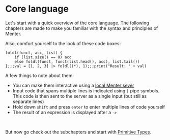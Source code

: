 # Core language

Let's start with a quick overview of the core language. The following chapters are made to make you familiar with the
syntax and principles of Menter.

Also, comfort yourself to the look of these code boxes:

```result=(funct, acc, list) -> { if (list.size() == 0) acc else { foldl(funct, funct(list.head(), acc), list.tail()); }; };;;6;;;Result: 6
foldl(funct, acc, list) {
    if (list.size() == 0) acc
    else foldl(funct, funct(list.head(), acc), list.tail())
};;;val = [1, 2, 3] |> foldl((*), 1);;;print("Result: " + val)
```

A few things to note about them:

- You can make them interactive using a [local Menter sever](Hints_evaluation_server.html)
- Input code that spans multiple lines is indicated using `|` pipe symbols. This code is then sent to the server as a
  single input (but still as separate lines)
- Hold down `shift` and press `enter` to enter multiple lines of code yourself
- The result of an expression is displayed after a `->`

&nbsp;

But now go check out the subchapters and start with [Primitive Types](Core_Language_primitive_types.html).
